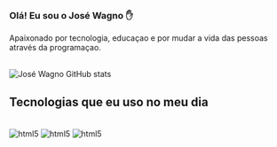 
### Olá! Eu sou o José Wagno ✋ 
Apaixonado por tecnologia, educaçao e por mudar a vida das pessoas através da programaçao.
<br><br>

![José Wagno GitHub stats](https://github-readme-stats.vercel.app/api?username=Wagno37&show_icons=true&theme=dark)


## Tecnologias que eu uso no meu dia

<div style="display: inline_block"><br/>
<img align="center"  alt="html5" src="https://img.shields.io/badge/HTML5-E34F26?style=for-the-badge&logo=html5&logoColor=white"      />
<img align="center"  alt="html5" src="https://img.shields.io/badge/CSS3-1572B6?style=for-the-badge&logo=css3&logoColor=white"      />
<img align="center"  alt="html5" src="https://img.shields.io/badge/JavaScript-F7DF1E?style=for-the-badge&logo=javascript&logoColor=black"      />

 




